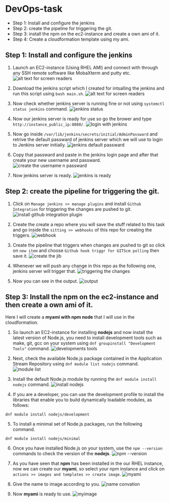 # DevOps-task

* Step 1: Install and configure the jenkins
* Step 2: create the pipeline for triggering the git.
* Step 3: install the npm on the ec2-instance and create a own ami of it.
* Step 4: Create a cloudformation template using my ami.


## Step 1:  Install and configure the jenkins

1. Launch an EC2-instance (Using RHEL AMI) and connect with through any SSH remote software like MobaXterm and putty etc.
![alt text for screen readers](https://github.com/santosh10386/devOps-task/blob/main/Screenshots/Screenshot%20(1).png)


2. Download the jenkins script which I created for intsalling the jenkins and run this script using ``bash main.sh``.
![alt text for screen readers](https://github.com/santosh10386/devOps-task/blob/main/Screenshots/Screenshot%20(2).png)

3. Now check whether jenkins server is running fine or not using ``systemctl status jenkins`` command.
![jenkins status](https://github.com/santosh10386/devOps-task/blob/main/Screenshots/Screenshot%20(3).png)

4. Now our jenkins server is ready for use so go the brower and type ``http://instance_public_ip:8080/``.
![login with jenkins](https://github.com/santosh10386/devOps-task/blob/main/Screenshots/Screenshot%20(4).png)

5. Now go inside ``/var/lib/jenkins/secrets/initial/AdminPassward`` and retrive the default passward of jenkins server which we will use to login to Jenkins server initially.
![jenkins default passward](https://github.com/santosh10386/devOps-task/blob/main/Screenshots/Screenshot%20(5).png)

6. Copy that passward and paste in the jenkins login page and after that create your new username and passward.
![create the username n passward](https://github.com/santosh10386/devOps-task/blob/main/Screenshots/Screenshot%20(8).png)

7. Now jenkins server is ready.
![jenkins is ready](https://github.com/santosh10386/devOps-task/blob/main/Screenshots/Screenshot%20(9).png)

## Step 2: create the pipeline for triggering the git.


1. Click on ``Manage jenkins >> manage plugins`` and install ``Github Integration`` for triggering the changes are pushed to git.
![install github integration plugin](https://github.com/santosh10386/devOps-task/blob/main/Screenshots/Screenshot%20(15).png)

2. Create the create a repo where you will save the stuff related to this task and go inside the ``sitting >> webhooks`` of this repo for creating the triggers.
![webhook](https://github.com/santosh10386/devOps-task/blob/main/Screenshots/Screenshot%20(23).png)

3. Create the pipeline that triggers when changes are pushed to git so click on ``new item`` and choose ``Github hook triggr for GITScm polling`` then save it.
![create the jib](https://github.com/santosh10386/devOps-task/blob/main/Screenshots/Screenshot%20(21).png)

4. Whenever we will push any change in this repo as the following one, jenkins server will trigger that.
![triggering the changes](https://github.com/santosh10386/devOps-task/blob/main/Screenshots/Screenshot%20(25).png)

5. Now you can see in the output.
![output](https://github.com/santosh10386/devOps-task/blob/main/Screenshots/Screenshot%20(28).png)

## Step 3: Install the npm on the ec2-instance and then create a own ami of it.

Here I will create a **myami with npm node** that I will use in the cloudformation.

1. So launch an EC2-instance for installing **nodejs** and now install the latest version of Node.js, you need to install development tools such as make, git, gcc on your system using ``dnf groupinstall "Development Tools"`` command.
![developments tools](https://github.com/santosh10386/devOps-task/blob/main/Screenshots/Screenshot%20(29).png)

2.  Next, check the available Node.js package contained in the Application Stream Repository using ``dnf module list nodejs`` command.
![module list](https://github.com/santosh10386/devOps-task/blob/main/Screenshots/Screenshot%20(30).png)

3. Install the default Node.js module by running the ``dnf module install nodejs`` command.
![install nodejs](https://github.com/santosh10386/devOps-task/blob/main/Screenshots/Screenshot%20(31).png)

4. If you are a developer, you can use the development profile to install the libraries that enable you to build dynamically loadable modules, as follows:

```
dnf module install nodejs/development
```
5. To install a minimal set of Node.js packages, run the following command.

```
dnf module install nodejs/minimal
```
6. Once you have installed Node.js on your system, use the ``npm --version`` commands to check the version of the **nodejs**.
![npm --version](https://github.com/santosh10386/devOps-task/blob/main/Screenshots/Screenshot%20(36).png)

7. As you have seen that **npm** has been installed in the our RHEL instance, now we can create our **myami**, so select your npm instance and click on ``actions >> images and templates >> create image``.
![myami](https://github.com/santosh10386/devOps-task/blob/main/Screenshots/Screenshot%20(37).png)

8. Give the name to image according to you.
![name convation](https://github.com/santosh10386/devOps-task/blob/main/Screenshots/Screenshot%20(32).png)

9. Now **myami** is ready to use.
![myimage](https://github.com/santosh10386/devOps-task/blob/main/Screenshots/Screenshot%20(38).png)



